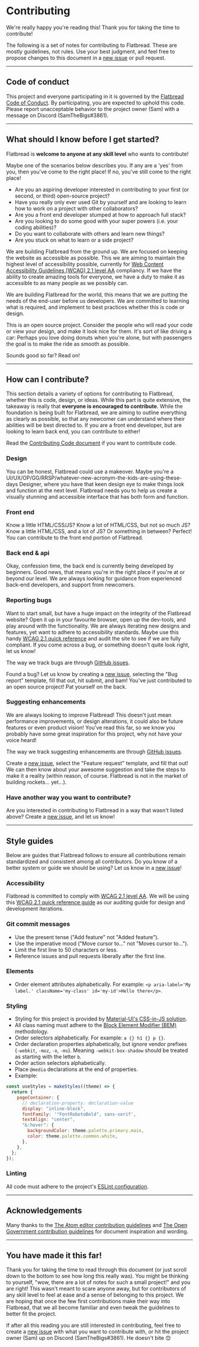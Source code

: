# Contributing

We're really happy you're reading this! Thank you for taking the time to contribute!

The following is a set of notes for contributing to Flatbread. These are mostly guidelines, not rules. Use your best judgment, and feel free to propose changes to this document in a [new issue](https://github.com/SamSverko/flatbread/issues) or pull request.

---

## Code of conduct

This project and everyone participating in it is governed by the [Flatbread Code of Conduct](https://github.com/SamSverko/flatbread/blob/main/docs/CODE_OF_CONDUCT.md). By participating, you are expected to uphold this code. Please report unacceptable behavior to the project owner (Sam) with a message on Discord (SamTheBigs#3861).

---

## What should I know before I get started?

Flatbread is **welcome to anyone at any skill level** who wants to contribute!

Maybe one of the scenarios below describes you. If any are a 'yes' from you, then you've come to the right place! If no, you've still come to the right place!

- Are you an aspiring developer interested in contributing to your first (or second, or third) open-source project?
- Have you really only ever used Git by yourself and are looking to learn how to work on a project with other collaborators?
- Are you a front end developer stumped at how to approach full stack?
- Are you looking to do some good with your super powers (i.e. your coding abilities)?
- Do you want to collaborate with others and learn new things?
- Are you stuck on what to learn or a side project?

We are building Flatbread from the ground up. We are focused on keeping the website as accessible as possible. This we are aiming to maintain the highest level of accessibility possible, currently for [Web Content Accessibility Guidelines (WCAG) 2.1 level AA](https://www.w3.org/TR/WCAG21/) compliancy. If we have the ability to create amazing tools for everyone, we have a duty to make it as accessible to as many people as we possibly can.

We are building Flatbread for the world, this means that we are putting the needs of the end-user before us developers. We are committed to learning what is required, and implement to best practices whether this is code or design.

This is an open source project. Consider the people who will read your code or view your design, and make it look nice for them. It's sort of like driving a car: Perhaps you love doing donuts when you're alone, but with passengers the goal is to make the ride as smooth as possible.

Sounds good so far? Read on!

---

## How can I contribute?

This section details a variety of options for contributing to Flatbread, whether this is code, design, or ideas. While this part is quite extensive, the takeaway is really that **everyone is encouraged to contribute**. While the foundation is being built for Flatbread, we are aiming to outline everything as clearly as possible, so that any newcomer can understand where their abilities will be best directed to. If you are a front end developer, but are looking to learn back end, you can contribute to either!

Read the [Contributing Code document](https://github.com/SamSverko/flatbread/blob/main/docs/CONTRIBUTING_CODE.md) if you want to contribute code.

### Design

You can be honest, Flatbread could use a makeover. Maybe you're a UI/UX/OP/GG/RRSP/whatever-new-acronym-the-kids-are-using-these-days Designer, where you have that keen design eye to make things look and function at the next level. Flatbread needs you to help us create a visually stunning and accessible interface that has both form and function.

### Front end

Know a little HTML/CSS/JS? Know a lot of HTML/CSS, but not so much JS? Know a little HTML/CSS, and a lot of JS? Or something in between? Perfect! You can contribute to the front end portion of Flatbread.

### Back end & api

Okay, confession time, the back end is currently being developed by beginners. Good news, that means you're in the right place if you're at or beyond our level. We are always looking for guidance from experienced back-end developers, and support from newcomers.

### Reporting bugs

Want to start small, but have a huge impact on the integrity of the Flatbread website? Open it up in your favourite browser, open up the dev-tools, and play around with the functionality. We are always iterating new designs and features, yet want to adhere to accessibility standards. Maybe use this handy [WCAG 2.1 quick reference](https://www.w3.org/WAI/WCAG21/quickref/?currentsidebar=%23col_customize) and audit the site to see if we are fully compliant. If you come across a bug, or something doesn't quite look right, let us know!

The way we track bugs are through [GitHub issues](https://guides.github.com/features/issues/).

Found a bug? Let us know by creating a [new issue](https://github.com/SamSverko/flatbread/issues), selecting the "Bug report" template, fill that out, hit submit, and bam! You've just contributed to an open source project! Pat yourself on the back.

### Suggesting enhancements

We are always looking to improve Flatbread! This doesn't just mean performance improvements, or design alterations, it could also be future features or even product vision! You've read this far, so we know you probably have some great inspiration for this project, why not have your voice heard!

The way we track suggesting enhancements are through [GitHub issues](https://guides.github.com/features/issues).

Create a [new issue](https://github.com/SamSverko/flatbread/issues), select the "Feature request" template, and fill that out! We can then know about your awesome suggestion and take the steps to make it a reality (within reason, of course. Flatbread is not in the market of building rockets... yet...).

### Have another way you want to contribute?

Are you interested in contributing to Flatbread in a way that wasn't listed above? Create a [new issue](https://github.com/SamSverko/flatbread/issues), and let us know!

---

## Style guides

Below are guides that Flatbread follows to ensure all contributions remain standardized and consistent among all contributors. Do you know of a better system or guide we should be using? Let us know in a [new issue](https://github.com/SamSverko/flatbread/issues)!

### Accessibility

Flatbread is committed to comply with [WCAG 2.1 level AA](https://www.w3.org/TR/WCAG21/). We will be using this [WCAG 2.1 quick reference guide](https://www.w3.org/WAI/WCAG21/quickref/?currentsidebar=%23col_customize) as our auditing guide for design and development iterations.

### Git commit messages

- Use the present tense ("Add feature" not "Added feature").
- Use the imperative mood ("Move cursor to..." not "Moves cursor to...").
- Limit the first line to 50 characters or less.
- Reference issues and pull requests liberally after the first line.

### Elements

- Order element attributes alphabetically. For example: `<p aria-label='My label.' className='my-class' id='my-id'>Hello there</p>`.

### Styling

- Styling for this project is provided by [Material-UI's CSS-in-JS solution](https://material-ui.com/styles/basics/).
- All class naming must adhere to the [Block Element Modifier (BEM)](http://getbem.com/naming/) methodology.
- Order selectors alphabetically. For example: `a {} h1 {} p {}`.
- Order declaration properties alphabetically, but ignore vendor prefixes (`-webkit`, `-moz`, `-o`, `-ms`). Meaning `-webkit-box-shadow` should be treated as starting with the letter `b`.
- Order action selectors alphabetically.
- Place `@media` declarations at the end of properties.
- Example:

```jsx
const useStyles = makeStyles((theme) => {
  return {
    pageContainer: {
      // declaration-property: declaration-value
      display: "inline-block",
      fontFamily: '"FontRobotoBold", sans-serif',
      textAlign: "center",
      "&:hover": {
        backgroundColor: theme.palette.primary.main,
        color: theme.palette.common.white,
      },
    },
  };
});
```

### Linting

All code must adhere to the project's [ESLint configuration](https://eslint.org/).

---

## Acknowledgements

Many thanks to the [The Atom editor contribution guidelines](https://github.com/atom/atom/blob/main/CONTRIBUTING.md) and [The Open Government contribution guidelines](https://github.com/opengovernment/opengovernment/blob/main/CONTRIBUTING.md) for document inspiration and wording.

---

## You have made it this far!

Thank you for taking the time to read through this document (or just scroll down to the bottom to see how long this really was). You might be thinking to yourself, "wow, there are a lot of notes for such a small project!" and you are right! This wasn't meant to scare anyone away, but for contributors of any skill level to feel at ease and a sense of belonging to this project. We are hoping that once the few first contributions make their way into Flatbread, that we all become familiar and even tweak the guidelines to better fit the project.

If after all this reading you are still interested in contributing, feel free to create a [new issue](https://github.com/SamSverko/flatbread/issues) with what you want to contribute with, or hit the project owner (Sam) up on Discord (SamTheBigs#3861). He doesn't bite :blush:
